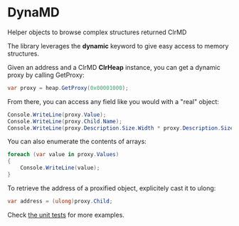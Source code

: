 # DynaMD
Helper objects to browse complex structures returned ClrMD

The library leverages the **dynamic** keyword to give easy access to memory structures.

Given an address and a ClrMD **ClrHeap** instance, you can get a dynamic proxy by calling GetProxy:

```C#
var proxy = heap.GetProxy(0x00001000);
```

From there, you can access any field like you would with a "real" object:

```C#
Console.WriteLine(proxy.Value);
Console.WriteLine(proxy.Child.Name);
Console.WriteLine(proxy.Description.Size.Width * proxy.Description.Size.Height);
```

You can also enumerate the contents of arrays:

```C#
foreach (var value in proxy.Values)
{
    Console.WriteLine(value);
}
```

To retrieve the address of a proxified object, explicitely cast it to ulong:

```C#
var address = (ulong)proxy.Child;
```

Check [the unit tests](https://github.com/KooKiz/DynaMD/blob/master/src/DynaMD.Tests/ProxyTest.cs) for more examples.
